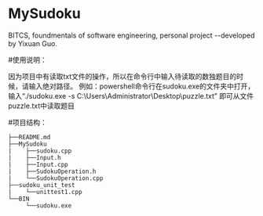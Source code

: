 # MySudoku
BITCS, foundmentals of software engineering, personal project
--developed by Yixuan Guo.

#使用说明：

因为项目中有读取txt文件的操作，所以在命令行中输入待读取的数独题目的时候，请输入绝对路径。
例如：powershell命令行在sudoku.exe的文件夹中打开，输入“./sudoku.exe -s C:\\Users\\Administrator\\Desktop\\puzzle.txt”
即可从文件puzzle.txt中读取题目

#项目结构：

    ├──README.md
    ├──MySudoku
    |    ├──sudoku.cpp
    |    ├──Input.h
    |    ├──Input.cpp
    |    ├──SudokuOperation.h
    |    └──SudokuOperation.cpp
    ├──sudoku_unit_test
    |    └──unittest1.cpp
    └──BIN
         └──sudoku.exe
